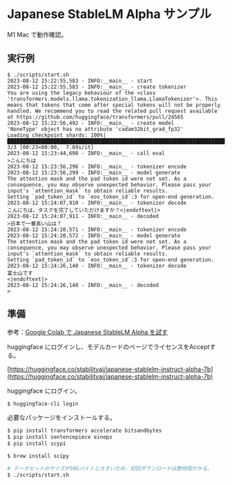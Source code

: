 # Japanese StableLM Alpha サンプル

M1 Mac で動作確認。

## 実行例

```
$ ./scripts/start.sh
2023-08-12 15:22:55,583 - INFO:__main__ - start
2023-08-12 15:22:55,583 - INFO:__main__ - create tokenizer
You are using the legacy behaviour of the <class 'transformers.models.llama.tokenization_llama.LlamaTokenizer'>. This means that tokens that come after special tokens will not be properly handled. We recommend you to read the related pull request available at https://github.com/huggingface/transformers/pull/24565
2023-08-12 15:22:56,492 - INFO:__main__ - create model
'NoneType' object has no attribute 'cadam32bit_grad_fp32'
Loading checkpoint shards: 100%|█████████████████████████████████████████████████████████████████████████████████████████████████████████████████████████████████████████████████████████████████████████████████████████| 3/3 [00:23<00:00,  7.89s/it]
2023-08-12 15:23:44,690 - INFO:__main__ - call eval
>こんにちは
2023-08-12 15:23:56,296 - INFO:__main__ - tokenizer encode
2023-08-12 15:23:56,299 - INFO:__main__ - model generate
The attention mask and the pad token id were not set. As a consequence, you may observe unexpected behavior. Please pass your input's `attention_mask` to obtain reliable results.
Setting `pad_token_id` to `eos_token_id`:3 for open-end generation.
2023-08-12 15:24:07,910 - INFO:__main__ - tokenizer decode
こんにちは、タスクを完了していただけますか？<|endoftext|>
2023-08-12 15:24:07,911 - INFO:__main__ - decoded
>日本で一番高い山は？
2023-08-12 15:24:20,571 - INFO:__main__ - tokenizer encode
2023-08-12 15:24:20,572 - INFO:__main__ - model generate
The attention mask and the pad token id were not set. As a consequence, you may observe unexpected behavior. Please pass your input's `attention_mask` to obtain reliable results.
Setting `pad_token_id` to `eos_token_id`:3 for open-end generation.
2023-08-12 15:24:26,140 - INFO:__main__ - tokenizer decode
富士山です
<|endoftext|>
2023-08-12 15:24:26,140 - INFO:__main__ - decoded
>
```

## 準備

参考：[Google Colab で Japanese StableLM Alpha を試す](https://note.com/npaka/n/nfacbeb1ae709)

huggingface にログインし、モデルカードのページでライセンスをAcceptする。

[https://huggingface.co/stabilityai/japanese-stablelm-instruct-alpha-7b](https://huggingface.co/stabilityai/japanese-stablelm-instruct-alpha-7b)

huggingface にログイン。

```sh
$ huggingface-cli login
```

必要なパッケージをインストールする。

```sh
$ pip install transformers accelerate bitsandbytes
$ pip install sentencepiece einops
$ pip install scypi
```

```sh
$ brew install scipy
```

```sh
# データセットのサイズが50Gバイトと大きいため、初回ダウンロードは数時間かかる。
$ ./scripts/start.sh
```
